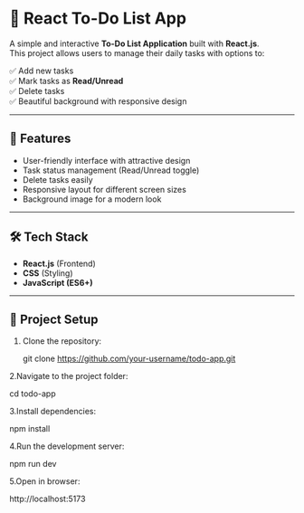 # 📝 React To-Do List App  

A simple and interactive **To-Do List Application** built with **React.js**.  
This project allows users to manage their daily tasks with options to:  

✅ Add new tasks  
✅ Mark tasks as **Read/Unread**  
✅ Delete tasks  
✅ Beautiful background with responsive design  

---

## 🚀 Features  
- User-friendly interface with attractive design  
- Task status management (Read/Unread toggle)  
- Delete tasks easily  
- Responsive layout for different screen sizes  
- Background image for a modern look  

---

## 🛠️ Tech Stack  
- **React.js** (Frontend)  
- **CSS** (Styling)  
- **JavaScript (ES6+)**  
---

## 📂 Project Setup  

1. Clone the repository:  
   
   git clone https://github.com/your-username/todo-app.git

2.Navigate to the project folder:

  cd todo-app

3.Install dependencies:

 npm install

 4.Run the development server:

npm run dev


5.Open in browser:

http://localhost:5173

   

